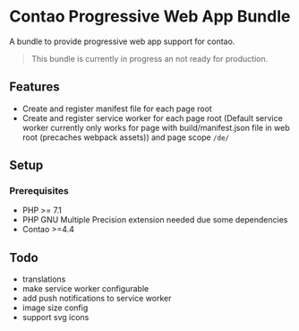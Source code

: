 # Contao Progressive Web App Bundle

A bundle to provide progressive web app support for contao.

> This bundle is currently in progress an not ready for production.

## Features

* Create and register manifest file for each page root
* Create and register service worker for each page root (Default service worker currently only works for page with build/manifest.json file in web root (precaches webpack assets)) and page scope `/de/`

## Setup

### Prerequisites

* PHP >= 7.1
* PHP GNU Multiple Precision extension needed due some dependencies
* Contao >=4.4 


## Todo
* translations 
* make service worker configurable
* add push notifications to service worker
* image size config
* support svg icons